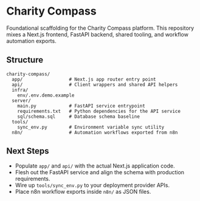 # Charity Compass

Foundational scaffolding for the Charity Compass platform. This repository mixes a Next.js frontend, FastAPI backend, shared tooling, and workflow automation exports.

## Structure

```
charity-compass/
  app/                 # Next.js app router entry point
  api/                 # Client wrappers and shared API helpers
  infra/
    env/.env.demo.example
  server/
    main.py            # FastAPI service entrypoint
    requirements.txt   # Python dependencies for the API service
    sql/schema.sql     # Database schema baseline
  tools/
    sync_env.py        # Environment variable sync utility
  n8n/                 # Automation workflows exported from n8n
```

## Next Steps

- Populate `app/` and `api/` with the actual Next.js application code.
- Flesh out the FastAPI service and align the schema with production requirements.
- Wire up `tools/sync_env.py` to your deployment provider APIs.
- Place n8n workflow exports inside `n8n/` as JSON files.
